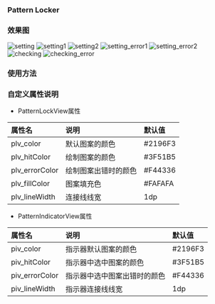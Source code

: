 ###  Pattern Locker

### 效果图
![setting](./captures/setting.png)
![setting1](./captures/setting_1.png)
![setting2](./captures/setting_2.png)
![setting_error1](./captures/setting_error_1.png)
![setting_error2](./captures/setting_error_2.png)
![checking](./captures/checking.png)
![checking_error](./captures/checking_error_1.png)

### 使用方法


### 自定义属性说明
- PatternLockView属性

属性名 | 说明 | 默认值
:----------- | :----------- | :-----------
plv_color         | 默认图案的颜色        | #2196F3
plv_hitColor      | 绘制图案的颜色        | #3F51B5
plv_errorColor    | 绘制图案出错时的颜色   | #F44336
plv_fillColor     | 图案填充色           | #FAFAFA
plv_lineWidth     | 连接线线宽           | 1dp

- PatternIndicatorView属性

属性名 | 说明 | 默认值
:----------- | :----------- | :-----------
piv_color         | 指示器默认图案的颜色        | #2196F3
piv_hitColor      | 指示器中选中图案的颜色        | #3F51B5
piv_errorColor    | 指示器中选中图案出错时的颜色   | #F44336
piv_lineWidth     | 指示器连接线线宽                 | 1dp